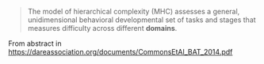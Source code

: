 > The model of hierarchical complexity (MHC) assesses a general, unidimensional behavioral developmental set of tasks and stages that measures difficulty across different **domains**.

From abstract in https://dareassociation.org/documents/CommonsEtAl_BAT_2014.pdf